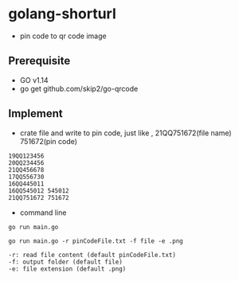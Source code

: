 # golang-shorturl
- pin code to qr code image

## Prerequisite
- GO v1.14
- go get github.com/skip2/go-qrcode

## Implement
- crate file and write to pin code, just like , 21QQ751672(file name) 751672(pin code)
```
19QQ123456
20QQ234456
21QQ456678
17QQ556730
16QQ445011
16QQ545012 545012
21QQ751672 751672
```
- command line
```
go run main.go

go run main.go -r pinCodeFile.txt -f file -e .png

-r: read file content (default pinCodeFile.txt)
-f: output folder (default file)
-e: file extension (default .png)
```
